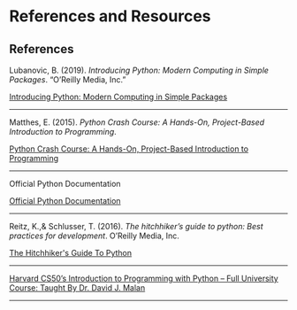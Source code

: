 # References and Resources

## References
Lubanovic, B. (2019). *Introducing Python: Modern Computing in Simple Packages*. “O’Reilly Media, Inc.”

[Introducing Python: Modern Computing in Simple Packages](https://www.amazon.com/Introducing-Python-2nd-Computing-Packages/dp/B0C1HMDB9P/ref=sr_1_1?crid=288SB3XDIP536&keywords=introducing+python&qid=1686691026&sprefix=introducing+python%2Caps%2C143&sr=8-1)

---

Matthes, E. (2015). *Python Crash Course: A Hands-On, Project-Based Introduction to Programming*.

[Python Crash Course: A Hands-On, Project-Based Introduction to Programming](https://www.amazon.com/Python-Crash-Course-Eric-Matthes/dp/1718502702/ref=sr_1_1?crid=1O9IGLEKEWK8A&keywords=python+crash+course+matthes&qid=1686691188&s=audible&sprefix=python+crash+course+matthes%2Caudible%2C131&sr=1-1-catcorr)

---

Official Python Documentation

[Official Python Documentation](https://docs.python.org/3/)

---

Reitz, K.,& Schlusser, T. (2016). *The hitchhiker’s guide to python: Best practices for development*. O’Reilly Media, Inc.

[The Hitchhiker's Guide To Python](https://docs.python-guide.org/)

---

[Harvard CS50’s Introduction to Programming with Python – Full University Course: Taught By Dr. David J. Malan](https://youtu.be/nLRL_NcnK-4)

---

